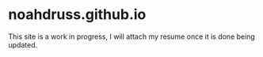 # noahdruss.github.io

This site is a work in progress, I will attach my resume once it is done being updated.
